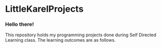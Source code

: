 # LittleKarelProjects
### Hello there!
This repository holds my programming projects done during Self Directed Learning class.
The learning outcomes are as follows.
